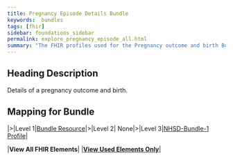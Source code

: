 ```yaml
---
title: Pregnancy Episode Details Bundle
keywords:  bundles
tags: [fhir]
sidebar: foundations_sidebar
permalink: explore_pregnancy_episode_all.html
summary: "The FHIR profiles used for the Pregnancy outcome and birth Bundle"
---
```


## Heading Description ##
Details of a pregnancy outcome and birth.

## Mapping for Bundle ##

|>|Level 1|[Bundle Resource](http://hl7.org/fhir/stu3/bundle.html)|>|Level 2| None|>|Level 3|[NHSD-Bundle-1 Profile](http://xxx)|

|**View All FHIR Elements**|    |**[View Used Elements Only](explore_pregnancy_episode.html#mapping-for-bundle)**| 
